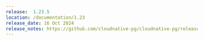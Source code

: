 ```yaml
---
release:  1.23.5
location: /documentation/1.23
release_date: 16 Oct 2024
release_notes: https://github.com/cloudnative-pg/cloudnative-pg/releases/tag/v1.23.5
---
```

